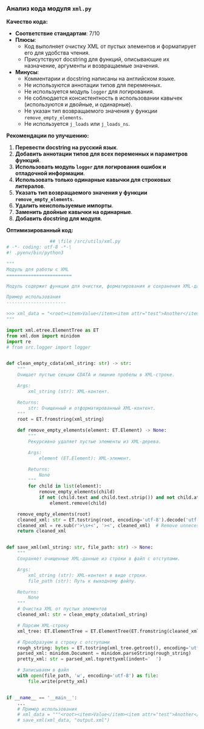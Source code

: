 ### Анализ кода модуля `xml.py`

**Качество кода:**

- **Соответствие стандартам**: 7/10
- **Плюсы**:
    - Код выполняет очистку XML от пустых элементов и форматирует его для удобства чтения.
    - Присутствуют docstring для функций, описывающие их назначение, аргументы и возвращаемые значения.
- **Минусы**:
    - Комментарии и docstring написаны на английском языке.
    - Не используются аннотации типов для переменных.
    - Не используется модуль `logger` для логирования.
    - Не соблюдается консистентность в использовании кавычек (используются и двойные, и одинарные).
    - Не указан тип возвращаемого значения у функции `remove_empty_elements`.
    - Не используется `j_loads` или `j_loads_ns`.

**Рекомендации по улучшению:**

1.  **Перевести docstring на русский язык**.
2.  **Добавить аннотации типов для всех переменных и параметров функций**.
3.  **Использовать модуль `logger` для логирования ошибок и отладочной информации**.
4.  **Использовать только одинарные кавычки для строковых литералов**.
5.  **Указать тип возвращаемого значения у функции `remove_empty_elements`**.
6.  **Удалить неиспользуемые импорты**.
7.  **Заменить двойные кавычки на одинарные**.
8.  **Добавить docstring для модуля**.

**Оптимизированный код:**

```python
                ## \file /src/utils/xml.py
# -*- coding: utf-8 -*-\
#! .pyenv/bin/python3

"""
Модуль для работы с XML
========================

Модуль содержит функции для очистки, форматирования и сохранения XML-данных.

Пример использования
----------------------

>>> xml_data = "<root><item>Value</item><item attr="test">Another</item></root>"\n>>> save_xml(xml_data, "output.xml")
"""

import xml.etree.ElementTree as ET
from xml.dom import minidom
import re
# from src.logger import logger


def clean_empty_cdata(xml_string: str) -> str:
    """
    Очищает пустые секции CDATA и лишние пробелы в XML-строке.

    Args:
        xml_string (str): XML-контент.

    Returns:
        str: Очищенный и отформатированный XML-контент.
    """
    root = ET.fromstring(xml_string)

    def remove_empty_elements(element: ET.Element) -> None:
        """
        Рекурсивно удаляет пустые элементы из XML-дерева.

        Args:
            element (ET.Element): XML-элемент.

        Returns:
            None
        """
        for child in list(element):
            remove_empty_elements(child)
            if not (child.text and child.text.strip()) and not child.attrib and not list(child):
                element.remove(child)

    remove_empty_elements(root)
    cleaned_xml: str = ET.tostring(root, encoding='utf-8').decode('utf-8')
    cleaned_xml = re.sub(r'>\s+<', '><', cleaned_xml)  # Remove unnecessary whitespace
    return cleaned_xml


def save_xml(xml_string: str, file_path: str) -> None:
    """
    Сохраняет очищенные XML-данные из строки в файл с отступами.

    Args:
        xml_string (str): XML-контент в виде строки.
        file_path (str): Путь к выходному файлу.

    Returns:
        None
    """
    # Очистка XML от пустых элементов
    cleaned_xml: str = clean_empty_cdata(xml_string)

    # Парсим XML-строку
    xml_tree: ET.ElementTree = ET.ElementTree(ET.fromstring(cleaned_xml))

    # Преобразуем в строку с отступами
    rough_string: bytes = ET.tostring(xml_tree.getroot(), encoding='utf-8')
    parsed_xml: minidom.Document = minidom.parseString(rough_string)
    pretty_xml: str = parsed_xml.toprettyxml(indent='  ')

    # Записываем в файл
    with open(file_path, 'w', encoding='utf-8') as file:
        file.write(pretty_xml)


if __name__ == '__main__':
    ...
    # Пример использования
    # xml_data = """<root><item>Value</item><item attr="test">Another</item></root>"""
    # save_xml(xml_data, "output.xml")
```